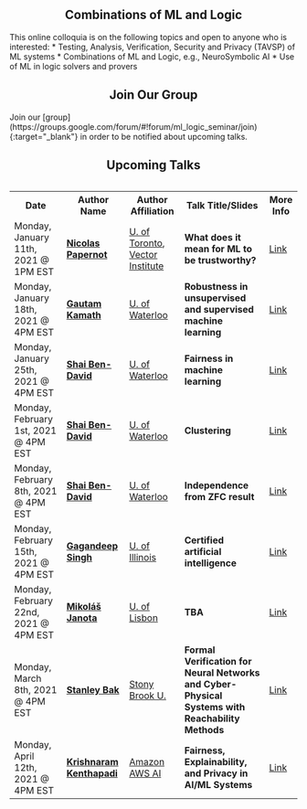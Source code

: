 <h2 style="text-align:center">Combinations of ML and Logic</h2>
This online colloquia is on the following topics and open to anyone who is interested:
* Testing, Analysis, Verification, Security and Privacy (TAVSP) of ML systems
* Combinations of ML and Logic, e.g., NeuroSymbolic AI
* Use of ML in logic solvers and provers

<h2 style="text-align:center">Join Our Group</h2>
Join our [group](https://groups.google.com/forum/#!forum/ml_logic_seminar/join){:target="_blank"} in order to be notified about upcoming talks.

<h2 style="text-align:center">Upcoming Talks</h2>
<div style="overflow-x:auto;">
  <table id="upcoming">
    <tr>
      <th>Date</th>
      <th>Author Name</th>
      <th>Author Affiliation</th>
      <th>Talk Title/Slides</th>
      <th>More Info</th>
    </tr>
    <tr>
      <td>Monday, January 11th, 2021 @ 1PM EST</td>
      <td><strong><a href="https://www.papernot.fr/" target="_blank">Nicolas Papernot</a></strong></td>
      <td><a href="https://www.utoronto.ca/" target="_blank">U. of Toronto</a>, <a href="https://vectorinstitute.ai/" target="_blank">Vector Institute</a></td>
      <td><strong>What does it mean for ML to be trustworthy?</strong></td>
      <td><a href="https://ml-logic-seminar.github.io/upcoming.html#nicolas">Link</a></td>
    </tr>
    <tr>
      <td>Monday, January 18th, 2021 @ 4PM EST</td>
      <td><strong><a href="http://www.gautamkamath.com/" target="_blank">Gautam Kamath</a></strong></td>
      <td><a href="https://uwaterloo.ca/" target="_blank">U. of Waterloo</a></td>
      <td><strong>Robustness in unsupervised and supervised machine learning</strong></td>
      <td><a href="https://ml-logic-seminar.github.io/upcoming.html#gautam">Link</a></td>
    </tr>    
        <tr>
      <td>Monday, January 25th, 2021 @ 4PM EST</td>
      <td><strong><a href="https://cs.uwaterloo.ca/~shai/" target="_blank">Shai Ben-David</a></strong></td>
      <td><a href="https://uwaterloo.ca/" target="_blank">U. of Waterloo</a></td>
      <td><strong>Fairness in machine learning</strong></td>
      <td><a href="https://ml-logic-seminar.github.io/upcoming.html#shai">Link</a></td>
    </tr>    
    <tr>
      <td>Monday, February 1st, 2021 @ 4PM EST</td>
      <td><strong><a href="https://cs.uwaterloo.ca/~shai/" target="_blank">Shai Ben-David </a></strong></td>
      <td><a href="https://uwaterloo.ca/" target="_blank">U. of Waterloo</a></td>
      <td><strong>Clustering</strong></td>
      <td><a href="https://ml-logic-seminar.github.io/upcoming.html#shai">Link</a></td>
    </tr>    
    <tr>
      <td>Monday, February 8th, 2021 @ 4PM EST</td>
      <td><strong><a href="https://cs.uwaterloo.ca/~shai/" target="_blank">Shai Ben-David</a></strong></td>
      <td><a href="https://uwaterloo.ca/" target="_blank">U. of Waterloo</a></td>
      <td><strong>Independence from ZFC result</strong></td>
      <td><a href="https://ml-logic-seminar.github.io/upcoming.html#shai">Link</a></td>
    </tr>    
    <tr>
      <td>Monday, February 15th, 2021 @ 4PM EST</td>
      <td><strong><a href="https://www.sri.inf.ethz.ch/people/gagandeep" target="_blank">Gagandeep Singh</a></strong></td>
      <td><a href="https://illinois.edu/" target="_blank">U. of Illinois</a></td>
      <td><strong>Certified artificial intelligence</strong></td>
      <td><a href="https://ml-logic-seminar.github.io/upcoming.html#gagandeep">Link</a></td>
    </tr>    
    <tr>
      <td>Monday, February 22nd, 2021 @ 4PM EST</td>
      <td><strong><a href="http://sat.inesc-id.pt/~mikolas/" target="_blank">Mikoláš Janota</a></strong></td>
      <td><a href="https://www.ulisboa.pt/en/" target="_blank">U. of Lisbon</a></td>
      <td><strong>TBA</strong></td>
      <td><a href="https://ml-logic-seminar.github.io/upcoming.html#mikolas">Link</a></td>
    </tr>
    <tr>
      <td>Monday, March 8th, 2021 @ 4PM EST</td>
      <td><strong><a href="http://stanleybak.com/" target="_blank">Stanley Bak</a></strong></td>
      <td><a href="https://www.cs.stonybrook.edu/" target="_blank">Stony Brook U.</a></td>
      <td><strong>Formal Verification for Neural Networks and Cyber-Physical Systems with Reachability Methods</strong></td>
      <td><a href="https://ml-logic-seminar.github.io/upcoming.html#stanley">Link</a></td>
    </tr>
    <tr>
      <td>Monday, April 12th, 2021 @ 4PM EST</td>
      <td><strong><a href="https://www.linkedin.com/in/krishnaramkenthapadi" target="_blank">Krishnaram Kenthapadi</a></strong></td>
      <td><a href="https://aws.amazon.com/ai/" target="_blank">Amazon AWS AI</a></td>
      <td><strong>Fairness, Explainability, and Privacy in AI/ML Systems</strong></td>
      <td><a href="https://ml-logic-seminar.github.io/upcoming.html#krishnaram">Link</a></td>
    </tr>
  </table>
</div>
